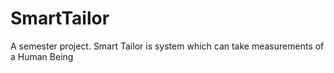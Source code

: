 # SmartTailor
A semester project. Smart Tailor is system which can take measurements of a Human Being
